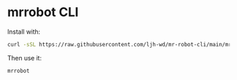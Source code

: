 # mrrobot CLI

Install with:

```sh
curl -sSL https://raw.githubusercontent.com/ljh-wd/mr-robot-cli/main/mrrobot -o /usr/local/bin/mrrobot && chmod +x /usr/local/bin/mrrobot
```

Then use it:

```sh
mrrobot
```

```

```
